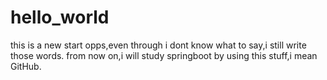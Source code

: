 # hello_world
this is a new start
opps,even through i dont know what to say,i still write those words.
from now on,i will study springboot by using this stuff,i mean GitHub.
